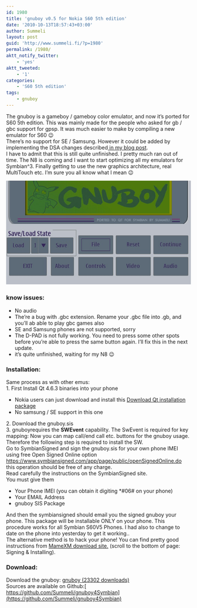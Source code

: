 ```yaml
---
id: 1980
title: 'gnuboy v0.5 for Nokia S60 5th edition'
date: '2010-10-13T18:57:43+03:00'
author: Summeli
layout: post
guid: 'http://www.summeli.fi/?p=1980'
permalink: /1980/
aktt_notify_twitter:
    - 'yes'
aktt_tweeted:
    - '1'
categories:
    - 'S60 5th edition'
tags:
    - gnuboy
---
```


The gnuboy is a gameboy / gameboy color emulator, and now it’s ported for S60 5th edition. This was mainly made for the people who asked for gb / gbc support for gpsp. It was much easier to make by compiling a new emulator for S60 😉  
There’s no support for SE / Samsung. However it could be added by implementing the DSA changes described[ in my blog post](http://www.summeli.com/?p=1875).  
I have to admit that this is still quite unfinished. I pretty much ran out of time. The N8 is coming and I want to start optimizing all my emulators for Symbian^3. Finally getting to use the new graphics architecture, real MultiTouch etc. I’m sure you all know what I mean 😉

![](/jekyll-export/wp-content/uploads/2010/10/gnuboy_menu.jpg)

  
### know issues:   
- No audio
- The’re a bug with .gbc extension. Rename your .gbc file into .gb, and you’ll ab able to play gbc games also
- SE and Samsung phones are not supported, sorry
- The D-PAD is not fully working. You need to press some other spots before you’re able to press the same button again. I’ll fix this in the next update.
- it’s quite unfinished, waiting for my N8 😉

  
### Installation:    
Same process as with other emus:  
1\. First Install Qt 4.6.3 binaries into your phone

- Nokia users can just download and install this [Download Qt installation package](ftp://ftp.qt.nokia.com/pub/qt/symbian/4.6.3/qt_installer.sis)
- No samsung / SE support in this one

[ ](ftp://ftp.qt.nokia.com/pub/qt/symbian/4.6.3/qt_installer.sis) 2. Download the gnuboy.sis  
3\. gnuboyrequires the **SWEvent** capability. The SwEvent is required for key mapping: Now you can map call/end call etc. buttons for the gnuboy usage. Therefore the following step is required to install the SW.  
Go to SymbianSigned and sign the gnuboy.sis for your own phone IMEI  
using free Open Signed Online option <https://www.symbiansigned.com/app/page/public/openSignedOnline.do> this operation should be free of any charge.  
Read carefully the instructions on the SymbianSigned site.  
You must give them

- Your Phone IMEI (you can obtain it digiting \*#06# on your phone)
- Your EMAIL Address
- gnuboy SIS Package

And then the symbiansigned should email you the signed gnuboy your phone. This package will be installable ONLY on your phone. This procedure works for all Symbian S60V5 Phones. I had also to change to date on the phone into yesterday to get it working..  
The alternative method is to hack your phone! You can find pretty good instructions from [MameXM download site.](https://sites.google.com/site/mamexm/Home/download-1-03) (scroll to the bottom of page: Signing &amp; Installing).  

### Download:     
Download the gnuboy: [ gnuboy (23302 downloads) ](/jekyll-export/wp-content/uploads/downloads/2010/10/gnuboy_v05.sis)  
Sources are available on Github:[ https://github.com/Summeli/gnuboy4Symbian](https://github.com/Summeli/gnuboy4Symbian)